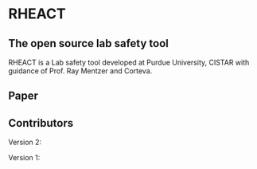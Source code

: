 # RHEACT
## The open source lab safety tool

RHEACT is a Lab safety tool developed at Purdue University, CISTAR with guidance of Prof. Ray Mentzer and Corteva.

## Paper

## Contributors

Version 2:

Version 1:

